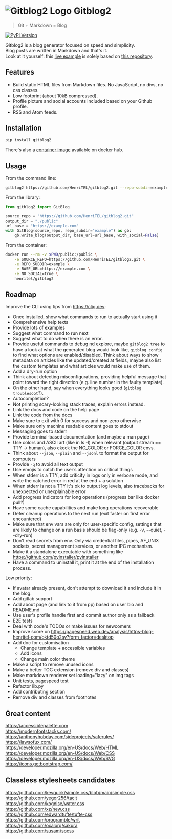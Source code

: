 # ![Gitblog2 Logo](https://blog.henritel.com/media/favicon.svg "title") Gitblog2

> Git + Markdown = Blog

[![PyPI Version][pypi-v-image]][pypi-v-link]

Gitblog2 is a blog generator focused on speed and simplicity.  
Blog posts are written in Markdown and that's it.  
Look at it yourself: this [live example](https://blog.henritel.com) is solely based on [this repository](https://github.com/HenriTEL/blog).

## Features

* Build static HTML files from Markdown files. No JavaScript, no divs, no css classes.
* Low footprint (about 10kB compressed).
* Profile picture and social accounts included based on your Github profile.
* RSS and Atom feeds.

## Installation

```bash
pip install gitblog2
```

There's also a [container image](https://hub.docker.com/repository/docker/henritel/gitblog2) available on docker hub.

## Usage

From the command line:

```bash
gitblog2 https://github.com/HenriTEL/gitblog2.git --repo-subdir=example --base-url=https://example.com --no-social
```

From the library:

```python
from gitblog2 import GitBlog

source_repo = "https://github.com/HenriTEL/gitblog2.git"
output_dir = "./public"
url_base = "https://example.com"
with GitBlog(source_repo, repo_subdir="example") as gb:
    gb.write_blog(output_dir, base_url=url_base, with_social=False)
```

From the container:

```bash
docker run --rm -v $PWD/public:/public \
    -e SOURCE_REPO=https://github.com/HenriTEL/gitblog2.git \
    -e REPO_SUBDIR=example \
    -e BASE_URL=https://example.com \
    -e NO_SOCIAL=true \
    henritel/gitblog2
```

## Roadmap

Improve the CLI using tips from <https://clig.dev>:

* Once installed, show what commands to run to actually start using it
* Comprehensive help texts
* Provide lots of examples
* Suggest what command to run next
* Suggest what to do when there is an error.
* Provide useful commands to debug nd explore, maybe `gitblog2 tree` to have a look at what the generated blog would look like, `gitblog config` to find what options are enabled/disabled. Think about ways to show metadata on articles like the updated/created at fields, maybe also list the custom templates and what articles would make use of them.
* Add a dry-run option
* Think about detecting misconfigurations, providing helpful message that point toward the right direction (e.g. line number in the faulty template).
* On the other hand, say when everything looks good (`gitblog troublesoot`?).
* Autocompletion?
* Not printing scary-looking stack traces, explain errors instead.
* Link the docs and code on the help page
* Link the code from the docs
* Make sure to exit with 0 for success and non-zero otherwise
* Make sure only machine readable content goes to stdout
* Messaging goes to stderr
* Provide terminal-based documentation (and maybe a man page)
* Use colors and ASCII art (like in ls -l) when relevant (output stream == TTY -> human), also ckeck the NO_COLOR or FORCE_COLOR envs.
* Think about `--json`, `--plain` and `--jsonl` to format the output for computers
* Provide `-q` to avoid all text output
* Use emojis to catch the user’s attention on critical things
* When stderr is a TTY, add criticity in logs only in verbose mode, and write the catched error in red at the end + a solution
* When stderr is not a TTY it's ok to output log levels, also tracebacks for unexpected or unexplainable error
* Add progress indicators for long operations (progress bar like docker pull?)
* Have some cache capabilities and make long operations recoverable
* Defer cleanup operations to the next run (exit faster on first error encountered)
* Make sure that env vars are only for user-specific config, settings that are likely to change on a run basis should be flag-only (e.g. -v, --quiet, --dry-run)
* Don't read secrets from env. Only via credential files, pipes, AF_UNIX sockets, secret management services, or another IPC mechanism.
* Make it a standalone executable with something like <https://github.com/pyinstaller/pyinstaller>
* Have a command to uninstall it, print it at the end of the installation process.

Low priority:

* If avatar already present, don't attempt to download it and include it in the blog.
* Add gitlab support
* Add about page (and link to it from pp) based on user bio and README.md
* Use user's profile handle first and commit author only as a fallback
* E2E tests
* Deal with code's TODOs or make issues for newcomers
* Improve score on <https://pagespeed.web.dev/analysis/https-blog-henritel-com/oktd50o2sy?form_factor=desktop>
* Add doc for customisation
  * Change template + accessible variables
  * Add icons
  * Change main color theme
* Make a script to remove unused icons
* Make a better TOC extension (remove div and classes)
* Make markdown renderer set loading="lazy" on img tags
* Unit tests, pagespeed test
* Refactor lib.py
* Add contributing section
* Remove div and classes from footnotes

## Great content

<https://accessiblepalette.com>  
<https://modernfontstacks.com/>  
<https://anthonyhobday.com/sideprojects/saferules/>  
<https://lawsofux.com/>  
<https://developer.mozilla.org/en-US/docs/Web/HTML>  
<https://developer.mozilla.org/en-US/docs/Web/CSS>  
<https://developer.mozilla.org/en-US/docs/Web/SVG>  
<https://icons.getbootstrap.com/>  

## Classless stylesheets candidates

<https://github.com/kevquirk/simple.css/blob/main/simple.css>  
<https://github.com/yegor256/tacit>  
<https://github.com/kognise/water.css>  
<https://github.com/xz/new.css>  
<https://github.com/edwardtufte/tufte-css>  
<https://github.com/programble/writ>  
<https://github.com/oxalorg/sakura>  
<https://github.com/susam/spcss>  


<!-- Badges -->
[pypi-v-image]: https://img.shields.io/pypi/v/gitblog2.svg
[pypi-v-link]: https://pypi.org/project/gitblog2/
